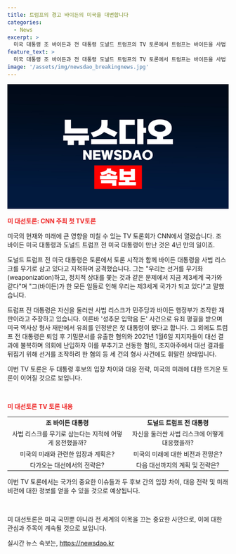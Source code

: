 ```yaml
---
title: 트럼프의 경고 바이든의 미국을 대변합니다
categories:
  - News
excerpt: >
  미국 대통령 조 바이든과 전 대통령 도널드 트럼프의 TV 토론에서 트럼프는 바이든을 사법 리스크를 이용해 공격하며, 선거를 무기화하고 정치적 상대를 쫓는다고 주장했다. 트럼프는 바이든을 향해 제3세계 국가와 같다며 비판했고, 자신을 둘러싼 사법 문제는 민주당과 바이든 행정부가 조작한 것이라고 주장하고 있다. 이에 더해 트럼프는 성추문 입막음 돈 사건으로 미국 역사상 유죄를 받은 첫 대통령으로서 여러 혐의에 휘말려 있다는 것이 알려졌다.
feature_text: >
  미국 대통령 조 바이든과 전 대통령 도널드 트럼프의 TV 토론에서 트럼프는 바이든을 사법 리스크를 이용해 공격하며, 선거를 무기화하고 정치적 상대를 쫓는다고 주장했다. 트럼프는 바이든을 향해 제3세계 국가와 같다며 비판했고, 자신을 둘러싼 사법 문제는 민주당과 바이든 행정부가 조작한 것이라고 주장하고 있다. 이에 더해 트럼프는 성추문 입막음 돈 사건으로 미국 역사상 유죄를 받은 첫 대통령으로서 여러 혐의에 휘말려 있다는 것이 알려졌다.
image: '/assets/img/newsdao_breakingnews.jpg'
---
```


<p><img src="/assets/img/newsdao_breakingnews.jpg" alt="koreaapp 속보" /></p>

<p><b><span style="color: #ee2323;">미 대선토론: CNN 주최 첫 TV토론</span></b></p>

<p>미국의 현재와 미래에 큰 영향을 미칠 수 있는 TV 토론회가 CNN에서 열렸습니다. 조 바이든 미국 대통령과 도널드 트럼프 전 미국 대통령이 만난 것은 4년 만의 일이죠. </p>

<p>도널드 트럼프 전 미국 대통령은 토론에서 토론 시작과 함께 바이든 대통령을 사법 리스크를 무기로 삼고 있다고 지적하며 공격했습니다. 그는 "우리는 선거를 무기화(weaponization)하고, 정치적 상대를 쫓는 것과 같은 문제에서 지금 제3세계 국가와 같다"며 "그(바이든)가 한 모든 일들로 인해 우리는 제3세계 국가가 되고 있다"고 말했습니다.</p>

<p>트럼프 전 대통령은 자신을 둘러싼 사법 리스크가 민주당과 바이든 행정부가 조작한 재판이라고 주장하고 있습니다. 이른바 '성추문 입막음 돈' 사건으로 유죄 평결을 받으며 미국 역사상 형사 재판에서 유죄를 인정받은 첫 대통령이 됐다고 합니다. 그 외에도 트럼프 전 대통령은 퇴임 후 기밀문서를 유출한 혐의와 2021년 1월6일 지지자들이 대선 결과에 불복하며 의회에 난입하자 이를 부추기고 선동한 혐의, 조지아주에서 대선 결과를 뒤집기 위해 선거를 조작하려 한 혐의 등 세 건의 형사 사건에도 휘말린 상태입니다. </p>

<p>이번 TV 토론은 두 대통령 후보의 입장 차이와 대응 전략, 미국의 미래에 대한 뜨거운 토론이 이어질 것으로 보입니다.</p>

<p data-ke-size="size16">&nbsp;</p>

<p><b><span style="color: #ee2323;">미 대선토론 TV 토론 내용</span></b></p>

<table>
<tbody>
<tr>
<td style="text-align: center; height: 17px;"><b>조 바이든 대통령</b></td>
<td style="text-align: center; height: 17px;"><b>도널드 트럼프 전 대통령</b></td>
</tr>
<tr>
<td style="text-align: center; height: 17px;">사법 리스크를 무기로 삼는다는 지적에 어떻게 응전했을까?</td>
<td style="text-align: center; height: 17px;">자신을 둘러싼 사법 리스크에 어떻게 대응했을까?</td>
</tr>
<tr>
<td style="text-align: center; height: 17px;">미국의 미래와 관련한 입장과 계획은?</td>
<td style="text-align: center; height: 17px;">미국의 미래에 대한 비전과 전망은?</td>
</tr>
<tr>
<td style="text-align: center; height: 17px;">다가오는 대선에서의 전략은?</td>
<td style="text-align: center; height: 17px;">다음 대선까지의 계획 및 전략은?</td>
</tr>
</tbody>
</table>

<p>이번 TV 토론에서는 국가의 중요한 이슈들과 두 후보 간의 입장 차이, 대응 전략 및 미래 비전에 대한 정보를 얻을 수 있을 것으로 예상됩니다.</p>

<p data-ke-size="size16">&nbsp;</p>

<p>미 대선토론은 미국 국민뿐 아니라 전 세계의 이목을 끄는 중요한 사안으로, 이에 대한 관심과 주목이 계속될 것으로 보입니다.</p>
실시간 뉴스 속보는, <a href="https://newsdao.kr" rel="dofollow">https://newsdao.kr</a>


